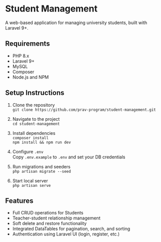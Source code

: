 # Student Management

A web-based application for managing university students, built with Laravel 9+.

## Requirements
- PHP 8.x
- Laravel 9+
- MySQL
- Composer
- Node.js and NPM

## Setup Instructions

1. Clone the repository  
   `git clone https://github.com/prav-program/student-management.git`

2. Navigate to the project  
   `cd student-management`

3. Install dependencies  
   `composer install`  
   `npm install && npm run dev`

4. Configure `.env`  
   Copy `.env.example` to `.env` and set your DB credentials

5. Run migrations and seeders  
   `php artisan migrate --seed`

6. Start local server  
   `php artisan serve`

## Features

- Full CRUD operations for Students
- Teacher-student relationship management
- Soft delete and restore functionality
- Integrated DataTables for pagination, search, and sorting
- Authentication using Laravel UI (login, register, etc.)